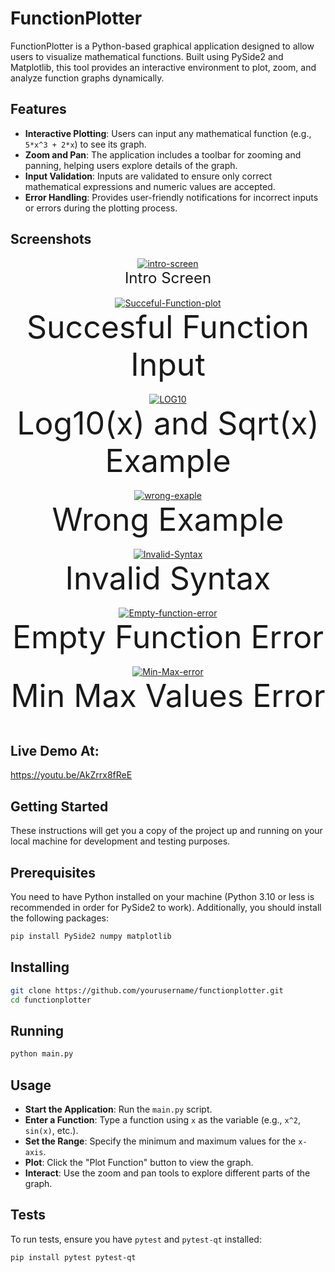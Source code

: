 # FunctionPlotter

FunctionPlotter is a Python-based graphical application designed to allow users to visualize mathematical functions. Built using PySide2 and Matplotlib, this tool provides an interactive environment to plot, zoom, and analyze function graphs dynamically.

## Features

- **Interactive Plotting**: Users can input any mathematical function (e.g., `5*x^3 + 2*x`) to see its graph.
- **Zoom and Pan**: The application includes a toolbar for zooming and panning, helping users explore details of the graph.
- **Input Validation**: Inputs are validated to ensure only correct mathematical expressions and numeric values are accepted.
- **Error Handling**: Provides user-friendly notifications for incorrect inputs or errors during the plotting process.
  
## Screenshots

<div align="center">
   <a href="https://ibb.co/xfPfGLZ"><img src="https://i.ibb.co/RBZBPb8/intro-screen.png" alt="intro-screen" border="0"></a>
    <br>
    <sup style="font-size: 24px;">Intro Screen</sup>
    <br>
    <br>
</div>


<div align="center">
   <a href="https://ibb.co/GvWMVCm"><img src="https://i.ibb.co/4Z8Sj4k/Succeful-Function-plot.png" alt="Succeful-Function-plot" border="0"></a>
    <br>
    <sup style="font-size: 50px;">Succesful Function Input</sup>
    <br>
    <br>
</div>


<div align="center">
    <a href="https://ibb.co/6gr2RZS"><img src="https://i.ibb.co/RzY1pSK/LOG10.png" alt="LOG10" border="0"></a>
    <br>
    <sup style="font-size: 50px;">Log10(x) and Sqrt(x) Example</sup>
    <br>
    <br>
</div>




<div align="center">
  <a href="https://ibb.co/68D4d1Y"><img src="https://i.ibb.co/cw2NmCJ/wrong-exaple.png" alt="wrong-exaple" border="0"></a>
    <br>
    <sup style="font-size: 50px;">Wrong Example</sup>
    <br>
    <br>
</div>





<div align="center">
  <a href="https://ibb.co/dp44B48"><img src="https://i.ibb.co/bv5515c/Invalid-Syntax.png" alt="Invalid-Syntax" border="0"></a>
    <br>
    <sup style="font-size: 50px;">Invalid Syntax</sup>
    <br>
    <br>
</div>



<div align="center">
  <a href="https://imgbb.com/"><img src="https://i.ibb.co/py2gLMF/Empty-function-error.png" alt="Empty-function-error" border="0"></a>
    <br>
    <sup style="font-size: 50px;">Empty Function Error</sup>
    <br>
    <br>
</div>



<div align="center">
  <a href="https://imgbb.com/"><img src="https://i.ibb.co/4S8NQvL/Min-Max-error.png" alt="Min-Max-error" border="0"></a>
    <br>
    <sup style="font-size: 50px;">Min Max Values Error</sup>
    <br>
    <br>
</div>


## Live Demo At:
https://youtu.be/AkZrrx8fReE



## Getting Started

These instructions will get you a copy of the project up and running on your local machine for development and testing purposes.

## Prerequisites

You need to have Python installed on your machine (Python 3.10 or less is recommended in order for PySide2 to work). Additionally, you should install the following packages:

```bash
pip install PySide2 numpy matplotlib
```
## Installing 

```bash
git clone https://github.com/yourusername/functionplotter.git
cd functionplotter
```

## Running

 ```bash
python main.py
```

## Usage

- **Start the Application**: Run the `main.py` script.
- **Enter a Function**: Type a function using `x` as the variable (e.g., `x^2`, `sin(x)`, etc.).
- **Set the Range**: Specify the minimum and maximum values for the `x-axis`.
- **Plot**: Click the "Plot Function" button to view the graph.
- **Interact**: Use the zoom and pan tools to explore different parts of the graph.

## Tests

To run tests, ensure you have `pytest` and `pytest-qt` installed:

```bash
pip install pytest pytest-qt
